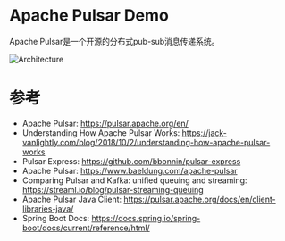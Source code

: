 Apache Pulsar Demo
==================

Apache Pulsar是一个开源的分布式pub-sub消息传递系统。

![Architecture](https://pulsar.apache.org/docs/assets/pulsar-system-architecture.png)

# 参考

* Apache Pulsar: https://pulsar.apache.org/en/
* Understanding How Apache Pulsar Works: https://jack-vanlightly.com/blog/2018/10/2/understanding-how-apache-pulsar-works
* Pulsar Express: https://github.com/bbonnin/pulsar-express
* Apache Pulsar: https://www.baeldung.com/apache-pulsar
* Comparing Pulsar and Kafka: unified queuing and streaming: https://streaml.io/blog/pulsar-streaming-queuing
* Apache Pulsar Java Client: https://pulsar.apache.org/docs/en/client-libraries-java/
* Spring Boot Docs: https://docs.spring.io/spring-boot/docs/current/reference/html/
